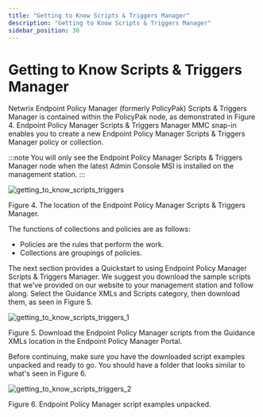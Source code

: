 ```yaml
---
title: "Getting to Know Scripts & Triggers Manager"
description: "Getting to Know Scripts & Triggers Manager"
sidebar_position: 30
---
```


# Getting to Know Scripts & Triggers Manager

Netwrix Endpoint Policy Manager (formerly PolicyPak) Scripts & Triggers Manager is contained within
the PolicyPak node, as demonstrated in Figure 4. Endpoint Policy Manager Scripts & Triggers Manager
MMC snap-in enables you to create a new Endpoint Policy Manager Scripts & Triggers Manager policy or
collection.

:::note
You will only see the Endpoint Policy Manager Scripts & Triggers Manager node when the
latest Admin Console MSI is installed on the management station.
:::


![getting_to_know_scripts_triggers](/images/endpointpolicymanager/scriptstriggers/gettoknow/getting_to_know_scripts_triggers.webp)

Figure 4. The location of the Endpoint Policy Manager Scripts & Triggers Manager.

The functions of collections and policies are as follows:

- Policies are the rules that perform the work.
- Collections are groupings of policies.

The next section provides a Quickstart to using Endpoint Policy Manager Scripts & Triggers Manager.
We suggest you download the sample scripts that we've provided on our website to your management
station and follow along. Select the Guidance XMLs and Scripts category, then download them, as seen
in Figure 5.

![getting_to_know_scripts_triggers_1](/images/endpointpolicymanager/scriptstriggers/gettoknow/getting_to_know_scripts_triggers_1.webp)

Figure 5. Download the Endpoint Policy Manager scripts from the Guidance XMLs location in the
Endpoint Policy Manager Portal.

Before continuing, make sure you have the downloaded script examples unpacked and ready to go. You
should have a folder that looks similar to what's seen in Figure 6.

![getting_to_know_scripts_triggers_2](/images/endpointpolicymanager/scriptstriggers/gettoknow/getting_to_know_scripts_triggers_2.webp)

Figure 6. Endpoint Policy Manager script examples unpacked.
